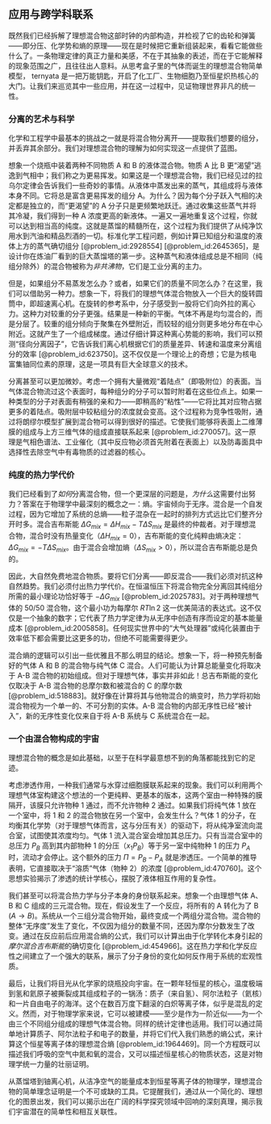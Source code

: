 ## 应用与跨学科联系

既然我们已经拆解了理想混合物这部时钟的内部构造，并检视了它的齿轮和弹簧——即分压、化学势和熵的原理——现在是时候把它重新组装起来，看看它能做些什么了。一条物理定律的真正力量和美感，不在于其抽象的表述，而在于它能解释的现象范围之广，且往往出人意料。从思考盒子里的气体而诞生的理想混合物简单模型， ternyata 是一把万能钥匙，开启了化工厂、生物细胞乃至恒星炽热核心的大门。让我们来巡览其中一些应用，并在这一过程中，见证物理世界非凡的统一性。

### 分离的艺术与科学

化学和工程学中最基本的挑战之一就是将混合物分离开——提取我们想要的组分，并丢弃其余部分。我们对理想混合物的理解为如何实现这一点提供了蓝图。

想象一个烧瓶中装着两种不同物质 A 和 B 的液体混合物。物质 A 比 B 更“渴望”逃逸到气相中；我们称之为更易挥发。如果这是一个理想混合物，我们已经见过的拉乌尔定律会告诉我们一些奇妙的事情。从液体中蒸发出来的蒸气，其组成将与液体本身不同。它将总是富含更易挥发的组分 A。为什么？因为每个分子跃入气相的决定都是独立的，而“更渴望”的 A 分子只是更频繁地跃迁。通过收集这些蒸气并将其冷凝，我们得到一种 A 浓度更高的新液体。一遍又一遍地重复这个过程，你就可以达到相当高的纯度。这就是蒸馏的精髓所在，这个过程为我们提供了从纯净饮用水到汽油和精品烈酒的一切。标准化学工程问题，例如计算已知组分和温度的液体上方的蒸气确切组分 [@problem_id:2928554] [@problem_id:2645365]，是设计你在炼油厂看到的巨大蒸馏塔的第一步。这种蒸气和液体组成总是不相同（纯组分除外）的混合物被称为*非共沸物*，它们是工业分离的主力。

但是，如果组分不易蒸发怎么办？或者，如果它们的质量不同怎么办？在这里，我们可以借助另一种力。想象一下，将我们的理想气体混合物放入一个巨大的旋转圆筒中，即超速离心机。在旋转的参考系中，分子感受到一股将它们向外拉的离心力。这种力对较重的分子更强。结果是一种新的平衡。气体不再是均匀混合的，而是分层了。较重的组分倾向于聚集在外壁附近，而较轻的组分则更多地分布在中心附近。这就产生了一个组成梯度。通过仔细计算这种离心势能的影响，我们可以预测“径向分离因子”，它告诉我们离心机根据它们的质量差异、转速和温度来分离组分的效率 [@problem_id:623750]。这不仅仅是一个理论上的奇想；它是为核电富集铀同位素的原理，这是一项具有巨大全球意义的技术。

分离甚至可以更加微妙。考虑一个拥有大量微观“着陆点”（即吸附位）的表面。当气体混合物流过这个表面时，每种组分的分子可以暂时附着在这些位点上。如果一种类型的分子对表面有稍强的亲和力——即稍高的“粘性”——它将比其对应物占据更多的着陆点。吸附层中较粘组分的浓度就会变高。这个过程称为竞争性吸附，通过将朗缪尔模型扩展到混合物可以得到很好的描述。它使我们能够将表面上二维薄膜的组成与上方三维气体的组成直接联系起来 [@problem_id:270057]。这一原理是气相色谱法、工业催化（其中反应物必须首先附着在表面上）以及防毒面具中选择性去除空气中有毒物质的过滤器的核心。

### 纯度的热力学代价

我们已经看到了*如何*分离混合物，但一个更深层的问题是，*为什么*这需要付出努力？答案在于物理学中最深刻的概念之一：熵。宇宙倾向于无序。混合是一个自发过程，因为它增加了系统的总熵——粒子混杂在一起时的排列方式远比它们整齐分开时多。混合吉布斯能 $\Delta G_{mix} = \Delta H_{mix} - T\Delta S_{mix}$ 是最终的仲裁者。对于理想混合物，混合时没有热量变化（$\Delta H_{mix} = 0$），吉布斯能的变化纯粹由熵决定：$\Delta G_{mix} = -T\Delta S_{mix}$。由于混合会增加熵（$\Delta S_{mix} > 0$），所以混合吉布斯能总是负的。

因此，大自然免费地混合物质。要将它们分离——即反混合——我们必须对抗这种自然趋势。我们必须付出热力学代价。在恒温恒压下将混合物完全分离回其纯组分所需的最小理论功恰好等于 $-\Delta G_{mix}$ [@problem_id:2025783]。对于两种理想气体的 50/50 混合物，这个最小功为每摩尔 $RT\ln 2$ 这一优美简洁的表达式。这不仅仅是一个抽象的数字；它代表了热力学定律为从无序中创造有序而设定的基本能量成本 [@problem_id:2005858]。任何现实世界中的“大气处理器”或纯化装置由于效率低下都会需要比这更多的功，但绝不可能需要得更少。

混合熵的逻辑可以引出一些优雅且不那么明显的结论。想象一下，将一种预先制备好的气体 A 和 B 的混合物与纯气体 C 混合。人们可能认为计算总能量变化将取决于 A-B 混合物的初始组成。但对于理想气体，事实并非如此！总吉布斯能的变化仅取决于 A-B 混合物的总摩尔数和被混合的 C 的摩尔数 [@problem_id:518883]。就好像在计算将其与他物混合的熵变时，热力学将初始混合物视为一个单一的、不可分割的实体。A-B 混合物的内部无序性已经“被计入”，新的无序性变化仅来自于将 A-B 系统与 C 系统混合在一起。

### 一个由混合物构成的宇宙

理想混合物的概念是如此基础，以至于在科学最意想不到的角落都能找到它的足迹。

考虑渗透作用，一种我们通常与水穿过细胞膜联系起来的现象。我们可以利用两个理想气体室构建这个想法的一个更纯粹、更基本的版本，这两个室由一种特殊的膜隔开，该膜只允许物种 1 通过，而不允许物种 2 通过。如果我们将纯气体 1 放在一个室中，将 1 和 2 的混合物放在另一个室中，会发生什么？气体 1 的分子，在均衡其化学势（对于理想气体而言，这与分压有关）的驱动下，将从纯净室流向混合室，试图使其浓度均匀。气体 1 流入混合室会增加其总压力。只有当混合室中的总压力 $P_B$ 高到其内部物种 1 的分压（$x_1 P_B$）等于另一室中纯物种 1 的压力 $P_A$ 时，流动才会停止。这个额外的压力 $\Pi = P_B - P_A$ 就是渗透压。一个简单的推导表明，它直接取决于“溶质”气体（物种 2）的浓度 [@problem_id:470760]。这个思想实验揭示了渗透的统计学核心，摆脱了液体相互作用的复杂性。

我们甚至可以将混合热力学与分子本身的身份联系起来。想象一个由理想气体 A、B 和 C 组成的三元混合物。现在，假设发生了一个反应，将所有的 A 转化为了 B ($A \rightarrow B$)。系统从一个三组分混合物开始，最终变成一个两组分混合物。混合物的整体“无序度”发生了变化，不仅因为组分的数量不同，还因为摩尔分数发生了改变。通过在反应前后应用混合熵的公式，我们可以计算出由于化学转化本身引起的*摩尔混合吉布斯能*的确切变化 [@problem_id:454966]。这在热力学和化学反应性之间建立了一个强大的联系，展示了分子身份的变化如何反作用于系统的宏观性质。

最后，让我们将目光从化学家的烧瓶投向宇宙。在一颗年轻恒星的核心，温度极端到氢和氦原子被撕裂成其组成粒子的一锅汤：质子（来自氢）、阿尔法粒子（氦核）和一片自由电子的海洋。这个在数百万度下翻滚的白炽等离子体，似乎是混乱的定义。然而，对于物理学家来说，它可以被建模——至少是作为一阶近似——为一个由三个不同组分组成的理想气体混合物。同样的统计定律也适用。我们可以通过简单地计算质子、阿尔法粒子和电子的数量，并将它们代入我们熟悉的熵公式，来计算这个恒星等离子体的理想混合熵 [@problem_id:1964469]。同一个方程既可以描述我们呼吸的空气中氮和氧的混合，又可以描述恒星核心的物质状态，这是对物理学统一力量的壮丽证明。

从蒸馏塔到铀离心机，从洁净空气的能量成本到恒星等离子体的物理学，理想混合物的简单理念证明是一个不可或缺的工具。它提醒我们，通过从一个简化的、理想化的图景出发，我们可以揭示出在广阔的科学探究领域中回响的深刻真理，揭示我们宇宙潜在的简单性和相互关联性。